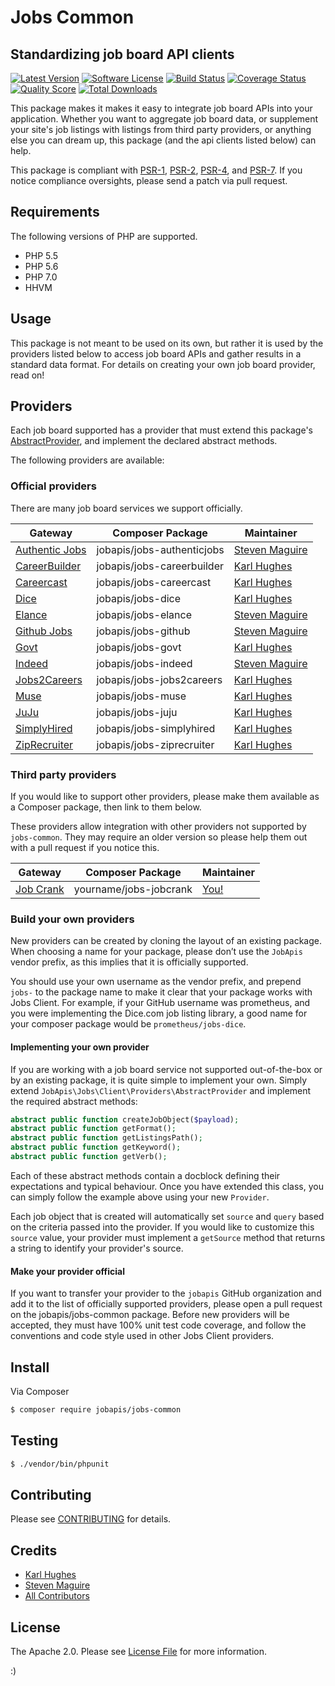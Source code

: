 # Jobs Common

## Standardizing job board API clients

[![Latest Version](https://img.shields.io/github/release/jobapis/jobs-common.svg?style=flat-square)](https://github.com/jobapis/jobs-common/releases)
[![Software License](https://img.shields.io/badge/license-APACHE%202.0-brightgreen.svg?style=flat-square)](LICENSE.md)
[![Build Status](https://img.shields.io/travis/jobapis/jobs-common/master.svg?style=flat-square&1)](https://travis-ci.org/jobapis/jobs-common)
[![Coverage Status](https://img.shields.io/scrutinizer/coverage/g/jobapis/jobs-common.svg?style=flat-square)](https://scrutinizer-ci.com/g/jobapis/jobs-common/code-structure)
[![Quality Score](https://img.shields.io/scrutinizer/g/jobapis/jobs-common.svg?style=flat-square)](https://scrutinizer-ci.com/g/jobapis/jobs-common)
[![Total Downloads](https://img.shields.io/packagist/dt/jobapis/jobs-common.svg?style=flat-square)](https://packagist.org/packages/jobapis/jobs-common)

This package makes it makes it easy to integrate job board APIs into your application. Whether you want to aggregate job board data, or supplement your site's job listings with listings from third party providers, or anything else you can dream up, this package (and the api clients listed below) can help.

This package is compliant with [PSR-1][], [PSR-2][], [PSR-4][], and [PSR-7][]. If you notice compliance oversights, please send a patch via pull request.

[PSR-1]: https://github.com/php-fig/fig-standards/blob/master/accepted/PSR-1-basic-coding-standard.md
[PSR-2]: https://github.com/php-fig/fig-standards/blob/master/accepted/PSR-2-coding-style-guide.md
[PSR-4]: https://github.com/php-fig/fig-standards/blob/master/accepted/PSR-4-autoloader.md
[PSR-7]: https://github.com/php-fig/fig-standards/blob/master/accepted/PSR-7-http-message.md

## Requirements

The following versions of PHP are supported.

* PHP 5.5
* PHP 5.6
* PHP 7.0
* HHVM

## Usage
This package is not meant to be used on its own, but rather it is used by the providers listed below to access job board APIs and gather results in a standard data format. For details on creating your own job board provider, read on!

## Providers

Each job board supported has a provider that must extend this package's [AbstractProvider](https://github.com/jobapis/jobs-common/blob/master/src/Provider/AbstractProvider.php), and implement the declared abstract methods.

The following providers are available:

### Official providers

There are many job board services we support officially.

Gateway | Composer Package | Maintainer
--- | --- | ---
[Authentic Jobs](https://github.com/jobapis/jobs-authenticjobs) | jobapis/jobs-authenticjobs| [Steven Maguire](https://github.com/stevenmaguire)
[CareerBuilder](https://github.com/jobapis/jobs-careerbuilder) | jobapis/jobs-careerbuilder| [Karl Hughes](https://github.com/karllhughes)
[Careercast](https://github.com/jobapis/jobs-careercast) | jobapis/jobs-careercast| [Karl Hughes](https://github.com/karllhughes)
[Dice](https://github.com/jobapis/jobs-dice) | jobapis/jobs-dice| [Karl Hughes](https://github.com/karllhughes)
[Elance](https://github.com/jobapis/jobs-elance) | jobapis/jobs-elance| [Steven Maguire](https://github.com/stevenmaguire)
[Github Jobs](https://github.com/jobapis/jobs-github) | jobapis/jobs-github| [Steven Maguire](https://github.com/stevenmaguire)
[Govt](https://github.com/jobapis/jobs-govt) | jobapis/jobs-govt| [Karl Hughes](https://github.com/karllhughes)
[Indeed](https://github.com/jobapis/jobs-indeed) | jobapis/jobs-indeed| [Steven Maguire](https://github.com/stevenmaguire)
[Jobs2Careers](https://github.com/jobapis/jobs-jobs2careers) | jobapis/jobs-jobs2careers| [Karl Hughes](https://github.com/karllhughes)
[Muse](https://github.com/jobapis/jobs-muse) | jobapis/jobs-muse| [Karl Hughes](https://github.com/karllhughes)
[JuJu](https://github.com/jobapis/jobs-juju) | jobapis/jobs-juju| [Karl Hughes](https://github.com/karllhughes)
[SimplyHired](https://github.com/jobapis/jobs-simplyhired) | jobapis/jobs-simplyhired| [Karl Hughes](https://github.com/karllhughes)
[ZipRecruiter](https://github.com/jobapis/jobs-ziprecruiter) | jobapis/jobs-ziprecruiter| [Karl Hughes](https://github.com/karllhughes)

### Third party providers

If you would like to support other providers, please make them available as a Composer package, then link to them
below.

These providers allow integration with other providers not supported by `jobs-common`. They may require an older version
so please help them out with a pull request if you notice this.

Gateway | Composer Package | Maintainer
--- | --- | ---
[Job Crank](http://www.jobcrank.com/) | yourname/jobs-jobcrank | [You!](https://github.com)

### Build your own providers

New providers can be created by cloning the layout of an existing package. When choosing a name for your package, please don’t use the `JobApis` vendor prefix, as this implies that it is officially supported.

You should use your own username as the vendor prefix, and prepend `jobs-` to the package name to make it clear that your package works with Jobs Client. For example, if your GitHub username was prometheus, and you were implementing the Dice.com job listing library, a good name for your composer package would be `prometheus/jobs-dice`.

#### Implementing your own provider

If you are working with a job board service not supported out-of-the-box or by an existing package, it is quite simple to implement your own. Simply extend `JobApis\Jobs\Client\Providers\AbstractProvider` and implement the required abstract methods:

```php
abstract public function createJobObject($payload);
abstract public function getFormat();
abstract public function getListingsPath();
abstract public function getKeyword();
abstract public function getVerb();
```

Each of these abstract methods contain a docblock defining their expectations and typical behaviour. Once you have extended this class, you can simply follow the example above using your new `Provider`.

Each job object that is created will automatically set `source` and `query` based on the criteria passed into the provider. If you would like to customize this `source` value, your provider must implement a `getSource` method that returns a string to identify your provider's source.

#### Make your provider official

If you want to transfer your provider to the `jobapis` GitHub organization and add it to the list of officially supported providers, please open a pull request on the jobapis/jobs-common package. Before new providers will be accepted, they must have 100% unit test code coverage, and follow the conventions and code style used in other Jobs Client providers.

## Install

Via Composer

``` bash
$ composer require jobapis/jobs-common
```

## Testing

``` bash
$ ./vendor/bin/phpunit
```

## Contributing

Please see [CONTRIBUTING](https://github.com/jobapis/jobs-common/blob/master/CONTRIBUTING.md) for details.


## Credits

- [Karl Hughes](https://github.com/karllhughes)
- [Steven Maguire](https://github.com/stevenmaguire)
- [All Contributors](https://github.com/jobapis/jobs-common/contributors)


## License

The Apache 2.0. Please see [License File](https://github.com/jobapis/jobs-common/blob/master/LICENSE) for more information.

:)

